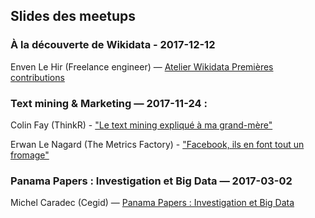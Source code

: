 ## Slides des meetups

### À la découverte de Wikidata - 2017-12-12

Enven Le Hir (Freelance engineer) — [Atelier Wikidata Premières contributions](https://commons.wikimedia.org/wiki/File:FR_-_Atelier_Wikidata_Premi%C3%A8res_contributions_(d%C3%A9cembre_2017,_Rennes).pdf)

### Text mining & Marketing — 2017-11-24 :

Colin Fay (ThinkR) - ["Le text mining expliqué à ma grand-mère"](https://github.com/ColinFay/conf/blob/master/2017-11-breizh-data-club/fay_colin_tm_explique_grand_mere.pdf)

Erwan Le Nagard (The Metrics Factory) - ["Facebook, ils en font tout un fromage"](https://github.com/breizhdataday/slides-meetup/blob/master/FMCG_BreizhDataClub_vf.pdf)

### Panama Papers : Investigation et Big Data — 2017-03-02

Michel Caradec (Cegid) — [Panama Papers : Investigation et Big Data](https://github.com/michelcaradec/Panama-Papers)
